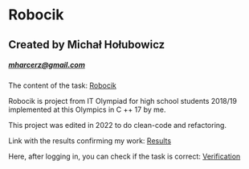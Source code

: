 # Robocik
## Created by Michał Hołubowicz
##### mharcerz@gmail.com
The content of the task: [Robocik]

Robocik is project from IT Olympiad for high school students 2018/19
implemented at this Olympics in C ++ 17 by me.

This project was edited in 2022 to do clean-code and refactoring.

Link with the results confirming my work: [Results]

Here, after logging in, you can check if the task is correct: [Verification]

    
[Robocik]: <https://sio2.mimuw.edu.pl/c/oi26-1/p/rob/>

[Results]: <https://www.oi.edu.pl/l/26oi_1etap_wyniki/> 

[Verification]: <https://szkopul.edu.pl/problemset/problem/p4hlBS7BwoH_rymSj2wtb5_J/site/?key=statement>